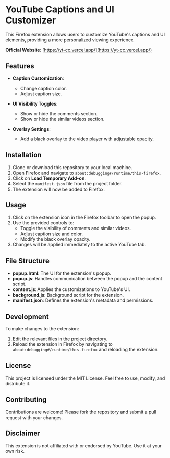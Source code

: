 # YouTube Captions and UI Customizer

This Firefox extension allows users to customize YouTube's captions and UI elements, providing a more personalized viewing experience.

**Official Website**: [https://yt-cc.vercel.app/](https://yt-cc.vercel.app/)

## Features

- **Caption Customization**:
  - Change caption color.
  - Adjust caption size.

- **UI Visibility Toggles**:
  - Show or hide the comments section.
  - Show or hide the similar videos section.

- **Overlay Settings**:
  - Add a black overlay to the video player with adjustable opacity.

## Installation

1. Clone or download this repository to your local machine.
2. Open Firefox and navigate to `about:debugging#/runtime/this-firefox`.
3. Click on **Load Temporary Add-on**.
4. Select the `manifest.json` file from the project folder.
5. The extension will now be added to Firefox.

## Usage

1. Click on the extension icon in the Firefox toolbar to open the popup.
2. Use the provided controls to:
   - Toggle the visibility of comments and similar videos.
   - Adjust caption size and color.
   - Modify the black overlay opacity.
3. Changes will be applied immediately to the active YouTube tab.

## File Structure

- **popup.html**: The UI for the extension's popup.
- **popup.js**: Handles communication between the popup and the content script.
- **content.js**: Applies the customizations to YouTube's UI.
- **background.js**: Background script for the extension.
- **manifest.json**: Defines the extension's metadata and permissions.

## Development

To make changes to the extension:

1. Edit the relevant files in the project directory.
2. Reload the extension in Firefox by navigating to `about:debugging#/runtime/this-firefox` and reloading the extension.

## License

This project is licensed under the MIT License. Feel free to use, modify, and distribute it.

## Contributing

Contributions are welcome! Please fork the repository and submit a pull request with your changes.

## Disclaimer

This extension is not affiliated with or endorsed by YouTube. Use it at your own risk.
